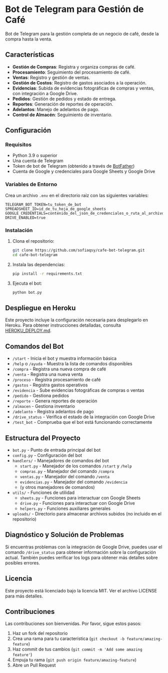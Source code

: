 # Bot de Telegram para Gestión de Café

Bot de Telegram para la gestión completa de un negocio de café, desde la compra hasta la venta.

## Características

- **Gestión de Compras**: Registra y organiza compras de café.
- **Procesamiento**: Seguimiento del procesamiento de café.
- **Ventas**: Registro y gestión de ventas.
- **Gestión de Costos**: Registro de gastos asociados a la operación.
- **Evidencias**: Subida de evidencias fotográficas de compras y ventas, con integración a Google Drive.
- **Pedidos**: Gestión de pedidos y estado de entrega.
- **Reportes**: Generación de reportes de operación.
- **Adelantos**: Manejo de adelantos de pago.
- **Control de Almacén**: Seguimiento de inventario.

## Configuración

### Requisitos

- Python 3.9 o superior
- Una cuenta de Telegram
- Token de bot de Telegram (obtenido a través de [BotFather](https://t.me/botfather))
- Cuenta de Google y credenciales para Google Sheets y Google Drive

### Variables de Entorno

Crea un archivo `.env` en el directorio raíz con las siguientes variables:

```
TELEGRAM_BOT_TOKEN=tu_token_de_bot
SPREADSHEET_ID=id_de_tu_hoja_de_google_sheets
GOOGLE_CREDENTIALS=contenido_del_json_de_credenciales_o_ruta_al_archivo
DRIVE_ENABLED=true
```

### Instalación

1. Clona el repositorio:
   ```bash
   git clone https://github.com/sofiaqsy/cafe-bot-telegram.git
   cd cafe-bot-telegram
   ```

2. Instala las dependencias:
   ```bash
   pip install -r requirements.txt
   ```

3. Ejecuta el bot:
   ```bash
   python bot.py
   ```

## Despliegue en Heroku

Este proyecto incluye la configuración necesaria para desplegarlo en Heroku. Para obtener instrucciones detalladas, consulta [HEROKU_DEPLOY.md](HEROKU_DEPLOY.md).

## Comandos del Bot

- `/start` - Inicia el bot y muestra información básica
- `/help` o `/ayuda` - Muestra la lista de comandos disponibles
- `/compra` - Registra una nueva compra de café
- `/venta` - Registra una nueva venta
- `/proceso` - Registra procesamiento de café
- `/gastos` - Registra gastos operativos
- `/evidencia` - Sube evidencias fotográficas de compras o ventas
- `/pedido` - Gestiona pedidos
- `/reporte` - Genera reportes de operación
- `/almacen` - Gestiona inventario
- `/adelanto` - Registra adelantos de pago
- `/drive_status` - Verifica el estado de la integración con Google Drive
- `/test_bot` - Comprueba que el bot está funcionando correctamente

## Estructura del Proyecto

- `bot.py` - Punto de entrada principal del bot
- `config.py` - Configuración del bot
- `handlers/` - Manejadores de comandos del bot
  - `start.py` - Manejador de los comandos `/start` y `/help`
  - `compras.py` - Manejador del comando `/compra`
  - `ventas.py` - Manejador del comando `/venta`
  - `evidencias.py` - Manejador del comando `/evidencia`
  - (y otros manejadores de comandos)
- `utils/` - Funciones de utilidad
  - `sheets.py` - Funciones para interactuar con Google Sheets
  - `drive.py` - Funciones para interactuar con Google Drive
  - `helpers.py` - Funciones auxiliares generales
- `uploads/` - Directorio para almacenar archivos subidos (no incluido en el repositorio)

## Diagnóstico y Solución de Problemas

Si encuentras problemas con la integración de Google Drive, puedes usar el comando `/drive_status` para obtener información sobre la configuración actual. También puedes verificar los logs para obtener más detalles sobre posibles errores.

## Licencia

Este proyecto está licenciado bajo la licencia MIT. Ver el archivo LICENSE para más detalles.

## Contribuciones

Las contribuciones son bienvenidas. Por favor, sigue estos pasos:

1. Haz un fork del repositorio
2. Crea una rama para tu característica (`git checkout -b feature/amazing-feature`)
3. Haz commit de tus cambios (`git commit -m 'Add some amazing feature'`)
4. Empuja tu rama (`git push origin feature/amazing-feature`)
5. Abre un Pull Request